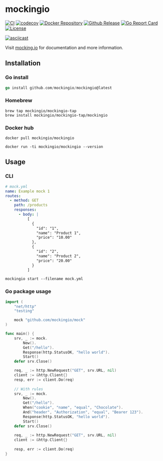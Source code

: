 # mockingio

[![CI](https://github.com/mockingio/mockingio/actions/workflows/auto-release.yml/badge.svg)](https://github.com/mockingio/mockingio/actions/workflows/auto_release.yml)
[![codecov](https://codecov.io/gh/mockingio/mockingio/branch/main/graph/badge.svg?token=0AXGI7UR85)](https://codecov.io/gh/mockingio/mockingio)
[![Docker Repository](https://img.shields.io/docker/pulls/mockingio/mockingio)](https://hub.docker.com/r/mockingio/mockingio)
[![Github Release](https://img.shields.io/github/v/release/mockingio/mockingio)](https://github.com/mockingio/mockingio/releases/latest)
[![Go Report Card](https://goreportcard.com/badge/github.com/mockingio/mockingio)](https://goreportcard.com/report/github.com/mockingio/mockingio)
[![License](https://img.shields.io/badge/License-Apache_2.0-blue.svg)](https://opensource.org/licenses/Apache-2.0)

[![asciicast](https://asciinema.org/a/7u0HYp6dNWnB3ospc2DdgKOIY.svg)](https://asciinema.org/a/7u0HYp6dNWnB3ospc2DdgKOIY)

Visit [mocking.io](https://mocking.io) for documentation and more information.

## Installation

### Go install

```go
go install github.com/mockingio/mockingio@latest
```

### Homebrew

```shell
brew tap mockingio/mockingio-tap
brew install mockingio/mockingio-tap/mockingio
```

### Docker hub

```shell
docker pull mockingio/mockingio

docker run -ti mockingio/mockingio --version
```

## Usage

### CLI
```yaml
# mock.yml
name: Example mock 1
routes:
  - method: GET
    path: /products
    responses:
      - body: |
          [
            {
              "id": "1",
              "name": "Product 1",
              "price": "10.00"
            },
            {
              "id": "2",
              "name": "Product 2",
              "price": "20.00"
            }
          ]

```
`mockingio start --filename mock.yml`

### Go package usage

```go
import (
	"net/http"
	"testing"

	mock "github.com/mockingio/mock"
)

func main() {
	srv, _ := mock.
		New().
		Get("/hello").
		Response(http.StatusOK, "hello world").
		Start()
	defer srv.Close()

	req, _ := http.NewRequest("GET", srv.URL, nil)
	client := &http.Client{}
	resp, err := client.Do(req)
	
    // With rules
    srv, _ := mock.
        New().
        Get("/hello").
        When("cookie", "name", "equal", "Chocolate").
        And("header", "Authorization", "equal", "Bearer 123").
        Response(http.StatusOK, "hello world").
        Start()
    defer srv.Close()
    
    req, _ := http.NewRequest("GET", srv.URL, nil)
    client := &http.Client{}
    
    resp, err := client.Do(req)
}
```